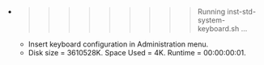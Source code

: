 * >>>>>>>>> Running inst-std-system-keyboard.sh ...
  * Insert keyboard configuration in Administration menu.
  * Disk size = 3610528K. Space Used = 4K. Runtime = 00:00:00:01.
